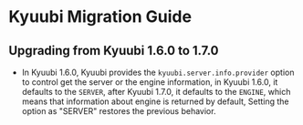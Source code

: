 <!--
 - Licensed to the Apache Software Foundation (ASF) under one or more
 - contributor license agreements.  See the NOTICE file distributed with
 - this work for additional information regarding copyright ownership.
 - The ASF licenses this file to You under the Apache License, Version 2.0
 - (the "License"); you may not use this file except in compliance with
 - the License.  You may obtain a copy of the License at
 -
 -   http://www.apache.org/licenses/LICENSE-2.0
 -
 - Unless required by applicable law or agreed to in writing, software
 - distributed under the License is distributed on an "AS IS" BASIS,
 - WITHOUT WARRANTIES OR CONDITIONS OF ANY KIND, either express or implied.
 - See the License for the specific language governing permissions and
 - limitations under the License.
 -->


# Kyuubi Migration Guide

## Upgrading from Kyuubi 1.6.0 to 1.7.0
* In Kyuubi 1.6.0, Kyuubi provides the `kyuubi.server.info.provider` option to control get the server or the engine information, in Kyuubi 1.6.0, it defaults to the `SERVER`, after Kyuubi 1.7.0, it defaults to the `ENGINE`, which means that information about engine is returned by default, Setting the option as "SERVER" restores the previous behavior.
